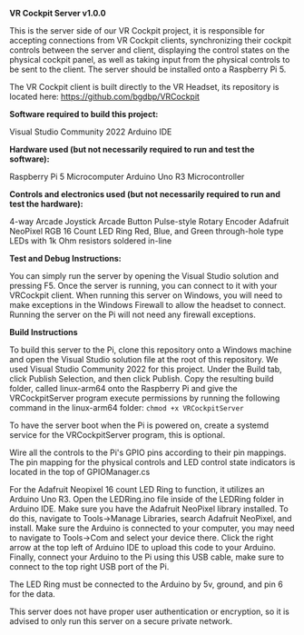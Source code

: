 **VR Cockpit Server v1.0.0**

This is the server side of our VR Cockpit project, it is responsible for
accepting connections from VR Cockpit clients, synchronizing their cockpit controls
between the server and client, displaying the control states on the physical
cockpit panel, as well as taking input from the physical controls to be sent
to the client. The server should be installed onto a Raspberry Pi 5. 

The VR Cockpit client
is built directly to the VR Headset, its repository is located here: https://github.com/bgdbp/VRCockpit

**Software required to build this project:**

  Visual Studio Community 2022
  Arduino IDE

**Hardware used (but not necessarily required to run and test the software):**

  Raspberry Pi 5 Microcomputer
  Arduino Uno R3 Microcontroller

**Controls and electronics used (but not necessarily required to run and test the hardware):**

  4-way Arcade Joystick
  Arcade Button
  Pulse-style Rotary Encoder
  Adafruit NeoPixel RGB 16 Count LED Ring
  Red, Blue, and Green through-hole type LEDs with 1k Ohm resistors soldered in-line

**Test and Debug Instructions:**

  You can simply run the server by opening the Visual Studio solution and pressing F5. Once the server is running, you can connect to it with your VRCockpit client. When running this server on Windows, you will need to make exceptions in the Windows Firewall to allow the headset to connect. Running the server on the Pi will not need any firewall exceptions. 

**Build Instructions**

To build this server to the Pi, clone this repository onto a Windows machine and open the Visual Studio
solution file at the root of this repository. We used Visual Studio Community 2022 for this project.
Under the Build tab, click Publish Selection,
and then click Publish. Copy the resulting build folder, called linux-arm64 onto the Raspberry Pi and give the
VRCockpitServer program execute permissions by running the following command in the linux-arm64 folder: ```chmod +x VRCockpitServer```

To have the server boot when the Pi is powered on, create
a systemd service for the VRCockpitServer program, this is optional. 

Wire all the controls to the Pi's GPIO pins according to their pin mappings. The pin mapping for the physical controls and LED control state indicators is
located in the top of GPIOManager.cs

For the Adafruit Neopixel 16 count LED Ring to function, it utilizes an Arduino Uno R3. Open the LEDRing.ino
file inside of the LEDRing folder in Arduino IDE. Make sure you have the Adafruit
NeoPixel library installed. To do this, navigate to Tools->Manage Libraries, 
search Adafruit NeoPixel, and install. Make sure the Arduino is connected to your
computer, you may need to navigate to Tools->Com and select your device there.
Click the right arrow at the top left of Arduino IDE to upload this code to your Arduino.
Finally, connect your Arduino to the Pi using this USB cable, make sure to connect
to the top right USB port of the Pi. 

The LED Ring must be connected to the Arduino by 5v, ground, and
pin 6 for the data. 

This server does not have proper user authentication or encryption, so it is advised
to only run this server on a secure private network. 


